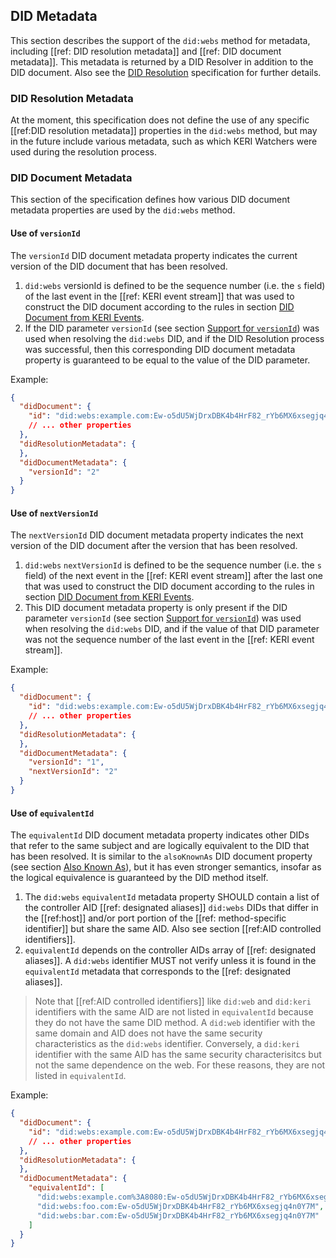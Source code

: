 ## DID Metadata

This section describes the support of the `did:webs` method for metadata, including [[ref: DID resolution metadata]] and [[ref: DID document metadata]]. This metadata is returned by a DID Resolver in addition to the DID document. Also see the [DID Resolution](https://w3c-ccg.github.io/did-resolution/) specification for further details.

### DID Resolution Metadata

At the moment, this specification does not define the use of any specific [[ref:DID resolution metadata]] properties in the `did:webs` method, but may in the future include various metadata, such as which KERI Watchers were used during the resolution process.

### DID Document Metadata

This section of the specification defines how various DID document metadata properties are used by the `did:webs` method.

#### Use of `versionId`

The `versionId` DID document metadata property indicates the current version of the DID document that has been resolved.

1. `did:webs` versionId is defined to be the sequence number (i.e. the `s` field) of the last event in the [[ref: KERI event stream]] that was used to construct the DID document according to the rules in section [DID Document from KERI Events](#did-document-from-keri-events).
2. If the DID parameter `versionId` (see section [Support for `versionId`](#support-for-versionid)) was used when resolving the `did:webs` DID, and if the DID Resolution process was successful, then this corresponding DID document metadata property is guaranteed to be equal to the value of the DID parameter.

Example:

```json
{
  "didDocument": {
    "id": "did:webs:example.com:Ew-o5dU5WjDrxDBK4b4HrF82_rYb6MX6xsegjq4n0Y7M"
    // ... other properties
  },
  "didResolutionMetadata": {
  },
  "didDocumentMetadata": {
    "versionId": "2"
  }
}
```

#### Use of `nextVersionId`

The `nextVersionId` DID document metadata property indicates the next version of the DID document after the version that has been resolved.

1. `did:webs` `nextVersionId` is defined to be the sequence number (i.e. the `s` field) of the next event in the [[ref: KERI event stream]] after the last one that was used to construct the DID document according to the rules in section [DID Document from KERI Events](#did-document-from-keri-events).
2. This DID document metadata property is only present if the DID parameter `versionId`
(see section [Support for `versionId`](#support-for-versionid)) was used when resolving the `did:webs` DID, and if the value of that DID parameter was not the sequence number of the last event in the [[ref: KERI event stream]].

Example:

```json
{
  "didDocument": {
    "id": "did:webs:example.com:Ew-o5dU5WjDrxDBK4b4HrF82_rYb6MX6xsegjq4n0Y7M"
    // ... other properties
  },
  "didResolutionMetadata": {
  },
  "didDocumentMetadata": {
    "versionId": "1",
    "nextVersionId": "2"
  }
}
```

#### Use of `equivalentId`

The `equivalentId` DID document metadata property indicates other DIDs that refer to the same subject and are logically equivalent to the DID that has been resolved. It is similar to the `alsoKnownAs` DID document property (see section [Also Known As](#also-known-as)), but it has even stronger semantics, insofar as the logical equivalence is guaranteed by the DID method itself.

1. The `did:webs` `equivalentId` metadata property SHOULD contain a list of the controller AID [[ref: designated aliases]] `did:webs` DIDs that differ
in the [[ref:host]] and/or port portion of the [[ref: method-specific identifier]]
but share the same AID. Also see section [[ref:AID controlled identifiers]].
2. `equivalentId` depends on the controller AIDs array of [[ref: designated aliases]]. A `did:webs` identifier MUST not verify unless it is found in the `equivalentId` metadata that corresponds to the [[ref: designated aliases]].

> Note that [[ref:AID controlled identifiers]] like `did:web` and `did:keri` identifiers with the same AID are not listed in `equivalentId` because they do not have the same DID method. A `did:web` identifier with the same domain and AID does not have the same security characteristics as the `did:webs` identifier. Conversely, a `did:keri` identifier with the same AID has the same security characterisitcs but not the same dependence on the web. For these reasons, they are not listed in `equivalentId`. 

Example:

```json
{
  "didDocument": {
    "id": "did:webs:example.com:Ew-o5dU5WjDrxDBK4b4HrF82_rYb6MX6xsegjq4n0Y7M"
    // ... other properties
  },
  "didResolutionMetadata": {
  },
  "didDocumentMetadata": {
    "equivalentId": [
      "did:webs:example.com%3A8080:Ew-o5dU5WjDrxDBK4b4HrF82_rYb6MX6xsegjq4n0Y7M",
      "did:webs:foo.com:Ew-o5dU5WjDrxDBK4b4HrF82_rYb6MX6xsegjq4n0Y7M",
      "did:webs:bar.com:Ew-o5dU5WjDrxDBK4b4HrF82_rYb6MX6xsegjq4n0Y7M"
    ]    
  }
}
```